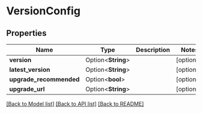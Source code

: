 # VersionConfig

## Properties

Name | Type | Description | Notes
------------ | ------------- | ------------- | -------------
**version** | Option<**String**> |  | [optional]
**latest_version** | Option<**String**> |  | [optional]
**upgrade_recommended** | Option<**bool**> |  | [optional]
**upgrade_url** | Option<**String**> |  | [optional]

[[Back to Model list]](../README.md#documentation-for-models) [[Back to API list]](../README.md#documentation-for-api-endpoints) [[Back to README]](../README.md)


